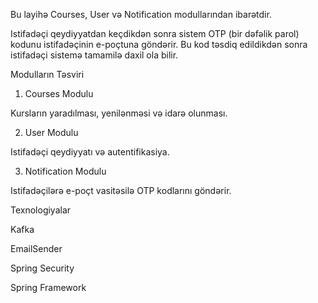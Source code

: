 Bu layihə Courses, User və Notification modullarından ibarətdir. 

Istifadəçi qeydiyyatdan keçdikdən sonra sistem OTP (bir dəfəlik parol) kodunu istifadəçinin e-poçtuna göndərir. Bu kod təsdiq edildikdən sonra istifadəçi sistemə tamamilə daxil ola bilir.

Modulların Təsviri

1. Courses Modulu

Kursların yaradılması, yenilənməsi və idarə olunması.

2. User Modulu

Istifadəçi qeydiyyatı və autentifikasiya.

3. Notification Modulu

Istifadəçilərə e-poçt vasitəsilə OTP kodlarını göndərir.

Texnologiyalar

Kafka

EmailSender

Spring Security

Spring Framework
